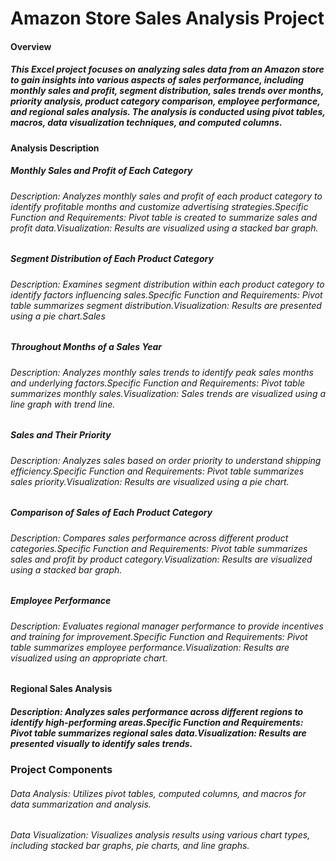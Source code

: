 # Amazon Store Sales Analysis Project

#### Overview
##### This Excel project focuses on analyzing sales data from an Amazon store to gain insights into various aspects of sales performance, including monthly sales and profit, segment distribution, sales trends over months, priority analysis, product category comparison, employee performance, and regional sales analysis. The analysis is conducted using pivot tables, macros, data visualization techniques, and computed columns.

#### Analysis Description

##### Monthly Sales and Profit of Each Category
###### Description: Analyzes monthly sales and profit of each product category to identify profitable months and customize advertising strategies.Specific Function and Requirements: Pivot table is created to summarize sales and profit data.Visualization: Results are visualized using a stacked bar graph.

##### Segment Distribution of Each Product Category
###### Description: Examines segment distribution within each product category to identify factors influencing sales.Specific Function and Requirements: Pivot table summarizes segment distribution.Visualization: Results are presented using a pie chart.Sales 

##### Throughout Months of a Sales Year
###### Description: Analyzes monthly sales trends to identify peak sales months and underlying factors.Specific Function and Requirements: Pivot table summarizes monthly sales.Visualization: Sales trends are visualized using a line graph with trend line.

##### Sales and Their Priority
###### Description: Analyzes sales based on order priority to understand shipping efficiency.Specific Function and Requirements: Pivot table summarizes sales priority.Visualization: Results are visualized using a pie chart.

##### Comparison of Sales of Each Product Category
###### Description: Compares sales performance across different product categories.Specific Function and Requirements: Pivot table summarizes sales and profit by product category.Visualization: Results are visualized using a stacked bar graph.

##### Employee Performance
###### Description: Evaluates regional manager performance to provide incentives and training for improvement.Specific Function and Requirements: Pivot table summarizes employee performance.Visualization: Results are visualized using an appropriate chart.


#### Regional Sales Analysis
##### Description: Analyzes sales performance across different regions to identify high-performing areas.Specific Function and Requirements: Pivot table summarizes regional sales data.Visualization: Results are presented visually to identify sales trends.

### Project Components
###### Data Analysis: Utilizes pivot tables, computed columns, and macros for data summarization and analysis.
###### Data Visualization: Visualizes analysis results using various chart types, including stacked bar graphs, pie charts, and line graphs.
